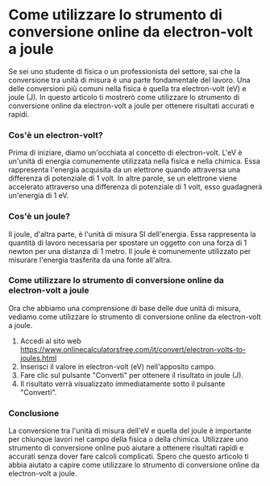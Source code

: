 Come utilizzare lo strumento di conversione online da electron-volt a joule
===========================================================================

Se sei uno studente di fisica o un professionista del settore, sai che la conversione tra unità di misura è una parte fondamentale del lavoro. Una delle conversioni più comuni nella fisica è quella tra electron-volt (eV) e joule (J). In questo articolo ti mostrerò come utilizzare lo strumento di conversione online da electron-volt a joule per ottenere risultati accurati e rapidi.

### Cos'è un electron-volt?

Prima di iniziare, diamo un'occhiata al concetto di electron-volt. L'eV è un'unità di energia comunemente utilizzata nella fisica e nella chimica. Essa rappresenta l'energia acquisita da un elettrone quando attraversa una differenza di potenziale di 1 volt. In altre parole, se un elettrone viene accelerato attraverso una differenza di potenziale di 1 volt, esso guadagnerà un'energia di 1 eV.

### Cos'è un joule?

Il joule, d'altra parte, è l'unità di misura SI dell'energia. Essa rappresenta la quantità di lavoro necessaria per spostare un oggetto con una forza di 1 newton per una distanza di 1 metro. Il joule è comunemente utilizzato per misurare l'energia trasferita da una fonte all'altra.

### Come utilizzare lo strumento di conversione online da electron-volt a joule

Ora che abbiamo una comprensione di base delle due unità di misura, vediamo come utilizzare lo strumento di conversione online da electron-volt a joule.

1. Accedi al sito web <https://www.onlinecalculatorsfree.com/it/convert/electron-volts-to-joules.html>
2. Inserisci il valore in electron-volt (eV) nell'apposito campo.
3. Fare clic sul pulsante "Converti" per ottenere il risultato in joule (J).
4. Il risultato verrà visualizzato immediatamente sotto il pulsante "Converti".

### Conclusione

La conversione tra l'unità di misura dell'eV e quella del joule è importante per chiunque lavori nel campo della fisica o della chimica. Utilizzare uno strumento di conversione online può aiutare a ottenere risultati rapidi e accurati senza dover fare calcoli complicati. Spero che questo articolo ti abbia aiutato a capire come utilizzare lo strumento di conversione online da electron-volt a joule.